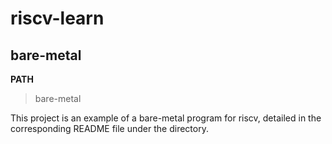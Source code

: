 # riscv-learn  
##  bare-metal  
**PATH**  
> bare-metal   

This project is an example of a bare-metal program for riscv, detailed in the corresponding README file under the directory.

